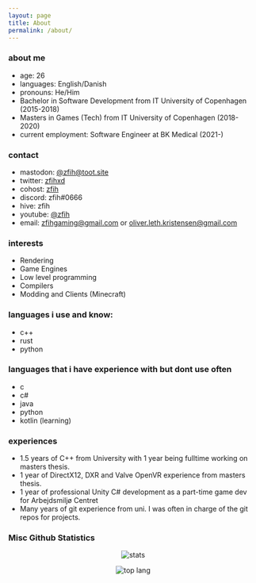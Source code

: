 ```yaml
---
layout: page
title: About
permalink: /about/
---
```


### about me
 - age: 26
 - languages: English/Danish
 - pronouns: He/Him
 - Bachelor in Software Development from IT University of Copenhagen (2015-2018)
 - Masters in Games (Tech) from IT University of Copenhagen (2018-2020)
 - current employment: Software Engineer at BK Medical (2021-)

### contact
 - mastodon: [@zfih@toot.site](https://toot.site/@zfih)
 - twitter: [zfihxd](https://twitter.com/zfihxd)
 - cohost: [zfih](https://cohost.org/zfih)
 - discord: zfih#0666
 - hive: zfih
 - youtube: [@zfih](https://www.youtube.com/@zfih)
 - email: [zfihgaming@gmail.com](mailto:zfihgaming@gmail.com) or [oliver.leth.kristensen@gmail.com](mailto:oliver.leth.kristensen@gmail.com)

### interests
 - Rendering
 - Game Engines
 - Low level programming
 - Compilers
 - Modding and Clients (Minecraft)

### languages i use and know:
 - c++
 - rust
 - python

### languages that i have experience with but dont use often
 - c
 - c#
 - java
 - python
 - kotlin (learning)
	
### experiences
 - 1.5 years of C++ from University with 1 year being fulltime working on masters thesis.
 - 1 year of DirectX12, DXR and Valve OpenVR experience from masters thesis.
 - 1 year of professional Unity C# development as a part-time game dev for Arbejdsmiljø Centret
 - Many years of git experience from uni. I was often in charge of the git repos for projects.

	
### Misc Github Statistics

<p align="center">
  <img src="https://github-readme-stats.vercel.app/api?username=zfih&show_icons=true" alt="stats"/>
</p>

<p align="center">
  <img src="https://github-readme-stats.vercel.app/api/top-langs/?username=zfih" alt="top lang"/>
</p>
